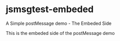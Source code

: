 # jsmsgtest-embeded
A Simple postMessage demo - The Embeded Side

This is the embeded side of the postMessage demo
